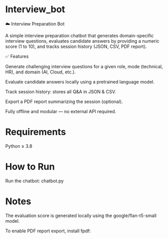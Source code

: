 # Interview_bot
☁️ Interview Preparation Bot

A simple interview preparation chatbot that generates domain-specific interview questions, evaluates candidate answers by providing a numeric score (1 to 10), and tracks session history (JSON, CSV, PDF report).

✅ Features

 Generate challenging interview questions for a given role, mode (technical, HR), and domain (AI, Cloud, etc.).
 
 Evaluate candidate answers locally using a pretrained language model.
 
 Track session history: stores all Q&A in JSON & CSV.
 
 Export a PDF report summarizing the session (optional).

Fully offline and modular — no external API required.

# Requirements
Python ≥ 3.8

# How to Run
Run the chatbot:
  chatbot.py

 # Notes

The evaluation score is generated locally using the google/flan-t5-small
 model.
 
To enable PDF report export, install fpdf:
